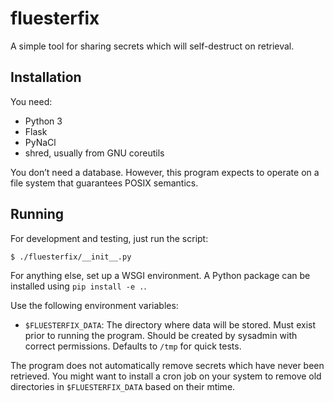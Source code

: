 fluesterfix
===========

A simple tool for sharing secrets which will self-destruct on retrieval.


Installation
------------

You need:

-   Python 3
-   Flask
-   PyNaCl
-   shred, usually from GNU coreutils

You don’t need a database. However, this program expects to operate on a
file system that guarantees POSIX semantics.


Running
-------

For development and testing, just run the script:

    $ ./fluesterfix/__init__.py

For anything else, set up a WSGI environment. A Python package can be
installed using `pip install -e .`.

Use the following environment variables:

-   `$FLUESTERFIX_DATA`: The directory where data will be stored. Must
    exist prior to running the program. Should be created by sysadmin
    with correct permissions. Defaults to `/tmp` for quick tests.

The program does not automatically remove secrets which have never been
retrieved. You might want to install a cron job on your system to remove
old directories in `$FLUESTERFIX_DATA` based on their mtime.
